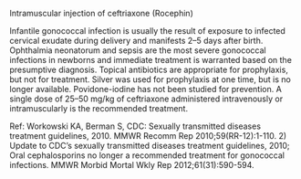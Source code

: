 Intramuscular injection of ceftriaxone (Rocephin)

Infantile gonococcal infection is usually the result of exposure to infected cervical exudate during delivery and manifests 2–5 days after birth. Ophthalmia neonatorum and sepsis are the most severe gonococcal infections in newborns and immediate treatment is warranted based on the presumptive diagnosis. Topical antibiotics are appropriate for prophylaxis, but not for treatment. Silver was used for prophylaxis at one time, but is no longer available. Povidone-iodine has not been studied for prevention. A single dose of 25–50 mg/kg of ceftriaxone administered intravenously or intramuscularly is the recommended treatment.

Ref:  Workowski KA, Berman S, CDC: Sexually transmitted diseases treatment guidelines, 2010. MMWR Recomm Rep 2010;59(RR-12):1-110. 2) Update to CDC’s sexually transmitted diseases treatment guidelines, 2010; Oral cephalosporins no longer a recommended treatment for gonococcal infections. MMWR Morbid Mortal Wkly Rep 2012;61(31):590-594.